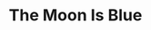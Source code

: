 ---
title: The Moon Is Blue
year: 1954
opening_date: 1954-12-01
closing_date: 1954-12-11
layout: productions
image:
image_caption:
image_credit:
playbill: 
category: 
details:
  Theatre: Theatre Jacksonville
  Venue: Little Theatre
cast:
  David Slater: Jay Harder
  Donald Gresham: Jerome Fletcher
  Michael O'Neill: Bill Desinger
  Patty O'Neill: Sally Kemp
crew:
  Assistant Director: Jeanne Strickland
  Construction and painting:
    - Laurel Barton
    - Bronston Cass
    - Esther Barnes
    - Melvin Barnert
    - Elaine Barnert
    - L.J. Gift
    - Budd Porter
    - Nina Branch
    - Barbara Meyer
    - Mary Wallis
    - Bill Diesinger
    - Fritz Ashworth
    - Alice Wise
    - Alice Nunn
    - Nat Nunn
    - Fritz Gipson
    - Dick Strock
    - Fred Miner
    - Mildred Thomas
    - Don Anderson
    - Bill West
    - Betty Green
    - Dick Winkler
    - Walter Gomel
    - Margaret Lafferty
    - Elizabeth Reed
    - Shirley Jackson
    - Bob Adams
    - Margaret Burt
    - Doy Wheeler
    - Henry Bittman
    - Jan Cowart
    - Judy Powell
    - Retta Kirby
  Director: Paul Geisenhof
  Light Controls: Barbara Meyer
  Make-up Assistant:
    - Mattie Godwin
    - Polly Clendening
  Make-up Chairman: Nina Branch
  Properties Assistant:
    - Rose Forney
    - Margaret Lafferty
    - Margaret Burt
    - Nat Nunn
  Properties Chairman: Esher Barnes
  Sound and Music:
    - Anne Rogers
    - Retta Lackey
  Stage Manager:
    - Hobson Blackmon
    - Bill Diesinger
  Wardrobe Assistant:
    - Ruth Klein
    - Eileen Duval
    - Iris Ann Taylor
    - Virginia Gomel
    - Jane White
    - Edith Price
    - Pat Williams
    - Millie Barnert
    - Betty Ogilvie
    - Leone Thurston
  Wardrobe Chairman: Marion Foster
  Wardrobe Co-ordinator: Becky Rogers
orchestra:
external_links:
---